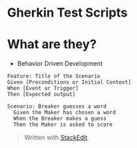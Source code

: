 
# Gherkin Test Scripts

# What are they?

 - Behavior Driven Development

```gherkin
Feature: Title of the Scenario
Given [Preconditions or Initial Context]
When [Event or Trigger]
Then [Expected output]
```

```gherkin
Scenario: Breaker guesses a word
  Given the Maker has chosen a word
  When the Breaker makes a guess
  Then the Maker is asked to score
```


> Written with [StackEdit](https://stackedit.io/).
<!--stackedit_data:
eyJoaXN0b3J5IjpbLTMwMTAwNjcwNl19
-->